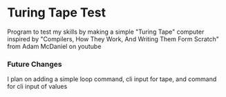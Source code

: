 # Turing Tape Test
Program to test my skills by making a simple "Turing Tape" computer inspired by "Compilers, How They Work, And Writing Them Form Scratch" from Adam McDaniel on youtube
### Future Changes
I plan on adding a simple loop command, cli input for tape, and command for cli input of values

